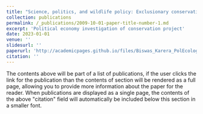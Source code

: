 ```yaml
---
title: "Science, politics, and wildlife policy: Exclusionary conservation in Karera, India"
collection: publications
permalink: /_publications/2009-10-01-paper-title-number-1.md
excerpt: 'Political economy investigation of conservation project'
date: 2023-01-01
venue: ''
slidesurl: ''
paperurl: 'http://academicpages.github.io/files/Biswas_Karera_PolEcology.pdf'
citation: ''
---
```


The contents above will be part of a list of publications, if the user clicks the link for the publication than the contents of section will be rendered as a full page, allowing you to provide more information about the paper for the reader. When publications are displayed as a single page, the contents of the above "citation" field will automatically be included below this section in a smaller font.

